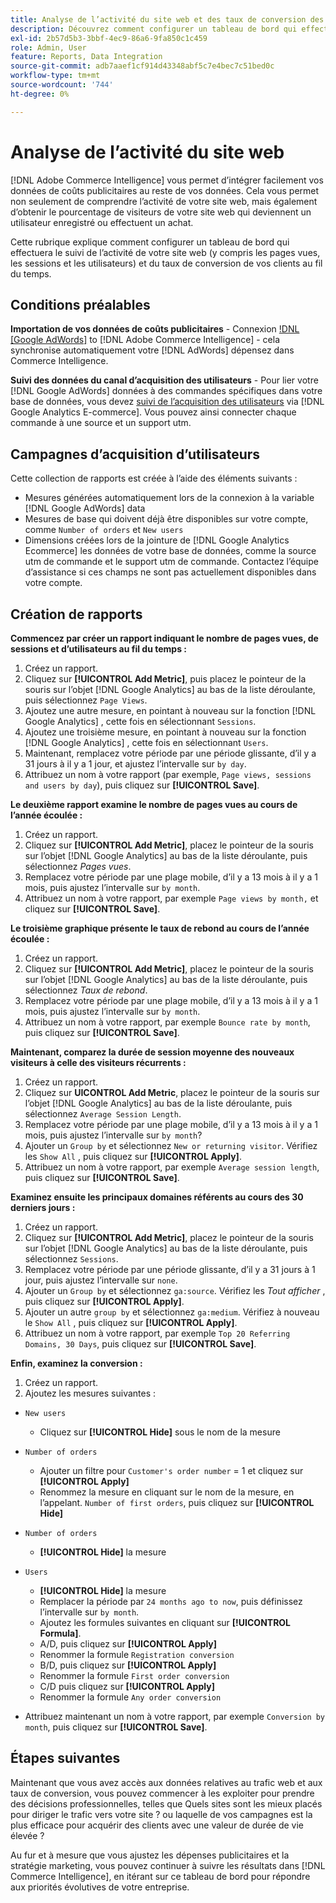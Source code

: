 ```yaml
---
title: Analyse de l’activité du site web et des taux de conversion des clients
description: Découvrez comment configurer un tableau de bord qui effectuera le suivi de l’activité de votre site web (notamment des pages vues, des sessions et des utilisateurs) et de votre taux de conversion client au fil du temps.
exl-id: 2b57d5b3-3bbf-4ec9-86a6-9fa850c1c459
role: Admin, User
feature: Reports, Data Integration
source-git-commit: adb7aaef1cf914d43348abf5c7e4bec7c51bed0c
workflow-type: tm+mt
source-wordcount: '744'
ht-degree: 0%

---
```


# Analyse de l’activité du site web

[!DNL Adobe Commerce Intelligence] vous permet d’intégrer facilement vos données de coûts publicitaires au reste de vos données. Cela vous permet non seulement de comprendre l’activité de votre site web, mais également d’obtenir le pourcentage de visiteurs de votre site web qui deviennent un utilisateur enregistré ou effectuent un achat.

Cette rubrique explique comment configurer un tableau de bord qui effectuera le suivi de l’activité de votre site web (y compris les pages vues, les sessions et les utilisateurs) et du taux de conversion de vos clients au fil du temps.

## Conditions préalables

**Importation de vos données de coûts publicitaires** - Connexion [!DNL [Google AdWords]](../importing-data/integrations/google-adwords.md) to [!DNL Adobe Commerce Intelligence] - cela synchronise automatiquement votre [!DNL AdWords] dépensez dans Commerce Intelligence.

**Suivi des données du canal d’acquisition des utilisateurs** - Pour lier votre [!DNL Google AdWords] données à des commandes spécifiques dans votre base de données, vous devez [suivi de l’acquisition des utilisateurs](../analysis/google-track-user-acq.md) via [!DNL Google Analytics E-commerce]. Vous pouvez ainsi connecter chaque commande à une source et un support utm.

## Campagnes d’acquisition d’utilisateurs

Cette collection de rapports est créée à l’aide des éléments suivants :

* Mesures générées automatiquement lors de la connexion à la variable [!DNL Google AdWords] data
* Mesures de base qui doivent déjà être disponibles sur votre compte, comme `Number of orders` et `New users`
* Dimensions créées lors de la jointure de [!DNL Google Analytics Ecommerce] les données de votre base de données, comme la source utm de commande et le support utm de commande. Contactez l’équipe d’assistance si ces champs ne sont pas actuellement disponibles dans votre compte.

## Création de rapports

**Commencez par créer un rapport indiquant le nombre de pages vues, de sessions et d’utilisateurs au fil du temps :**

1. Créez un rapport.
1. Cliquez sur **[!UICONTROL Add Metric]**, puis placez le pointeur de la souris sur l’objet [!DNL Google Analytics] au bas de la liste déroulante, puis sélectionnez `Page Views`.
1. Ajoutez une autre mesure, en pointant à nouveau sur la fonction [!DNL Google Analytics] , cette fois en sélectionnant `Sessions`.
1. Ajoutez une troisième mesure, en pointant à nouveau sur la fonction [!DNL Google Analytics] , cette fois en sélectionnant `Users`.
1. Maintenant, remplacez votre période par une période glissante, d’il y a 31 jours à il y a 1 jour, et ajustez l’intervalle sur `by day`.
1. Attribuez un nom à votre rapport (par exemple, `Page views, sessions and users by day`), puis cliquez sur **[!UICONTROL Save]**.

**Le deuxième rapport examine le nombre de pages vues au cours de l’année écoulée :**

1. Créez un rapport.
1. Cliquez sur **[!UICONTROL Add Metric]**, placez le pointeur de la souris sur l’objet [!DNL Google Analytics] au bas de la liste déroulante, puis sélectionnez _Pages vues_.
1. Remplacez votre période par une plage mobile, d’il y a 13 mois à il y a 1 mois, puis ajustez l’intervalle sur `by month`.
1. Attribuez un nom à votre rapport, par exemple `Page views by month,` et cliquez sur **[!UICONTROL Save]**.

**Le troisième graphique présente le taux de rebond au cours de l’année écoulée :**

1. Créez un rapport.
1. Cliquez sur **[!UICONTROL Add Metric]**, placez le pointeur de la souris sur l’objet [!DNL Google Analytics] au bas de la liste déroulante, puis sélectionnez _Taux de rebond_.
1. Remplacez votre période par une plage mobile, d’il y a 13 mois à il y a 1 mois, puis ajustez l’intervalle sur `by month`.
1. Attribuez un nom à votre rapport, par exemple `Bounce rate by month`, puis cliquez sur **[!UICONTROL Save]**.

**Maintenant, comparez la durée de session moyenne des nouveaux visiteurs à celle des visiteurs récurrents :**

1. Créez un rapport.
1. Cliquez sur **UICONTROL Add Metric**, placez le pointeur de la souris sur l’objet [!DNL Google Analytics] au bas de la liste déroulante, puis sélectionnez `Average Session Length`.
1. Remplacez votre période par une plage mobile, d’il y a 13 mois à il y a 1 mois, puis ajustez l’intervalle sur `by month`?
1. Ajouter un `Group by` et sélectionnez `New or returning visitor`.  Vérifiez les `Show All` , puis cliquez sur **[!UICONTROL Apply]**.
1. Attribuez un nom à votre rapport, par exemple `Average session length`, puis cliquez sur **[!UICONTROL Save]**.

**Examinez ensuite les principaux domaines référents au cours des 30 derniers jours :**

1. Créez un rapport.
1. Cliquez sur **[!UICONTROL Add Metric]**, placez le pointeur de la souris sur l’objet [!DNL Google Analytics] au bas de la liste déroulante, puis sélectionnez `Sessions`.
1. Remplacez votre période par une période glissante, d’il y a 31 jours à 1 jour, puis ajustez l’intervalle sur `none`.
1. Ajouter un `Group by` et sélectionnez `ga:source`.  Vérifiez les _Tout afficher_ , puis cliquez sur **[!UICONTROL Apply]**.
1. Ajouter un autre `group by` et sélectionnez `ga:medium`. Vérifiez à nouveau le `Show All` , puis cliquez sur **[!UICONTROL Apply]**.
1. Attribuez un nom à votre rapport, par exemple `Top 20 Referring Domains, 30 Days`, puis cliquez sur **[!UICONTROL Save]**.

**Enfin, examinez la conversion :**

1. Créez un rapport.
1. Ajoutez les mesures suivantes :

* `New users`
   * Cliquez sur **[!UICONTROL Hide]** sous le nom de la mesure

* `Number of orders`
   * Ajouter un filtre pour `Customer's order number` = 1 et cliquez sur **[!UICONTROL Apply]**
   * Renommez la mesure en cliquant sur le nom de la mesure, en l’appelant. `Number of first orders`, puis cliquez sur **[!UICONTROL Hide]**

* `Number of orders`
   * **[!UICONTROL Hide]** la mesure

* `Users`
   * **[!UICONTROL Hide]** la mesure
   * Remplacer la période par `24 months ago to now`, puis définissez l’intervalle sur `by month`.
   * Ajoutez les formules suivantes en cliquant sur **[!UICONTROL Formula]**.
   * A/D, puis cliquez sur **[!UICONTROL Apply]**
   * Renommer la formule `Registration conversion`
   * B/D, puis cliquez sur **[!UICONTROL Apply]**
   * Renommer la formule `First order conversion`
   * C/D puis cliquez sur **[!UICONTROL Apply]**
   * Renommer la formule `Any order conversion`

* Attribuez maintenant un nom à votre rapport, par exemple `Conversion by month`, puis cliquez sur **[!UICONTROL Save]**.

## Étapes suivantes

Maintenant que vous avez accès aux données relatives au trafic web et aux taux de conversion, vous pouvez commencer à les exploiter pour prendre des décisions professionnelles, telles que Quels sites sont les mieux placés pour diriger le trafic vers votre site ? ou laquelle de vos campagnes est la plus efficace pour acquérir des clients avec une valeur de durée de vie élevée ?

Au fur et à mesure que vous ajustez les dépenses publicitaires et la stratégie marketing, vous pouvez continuer à suivre les résultats dans [!DNL Commerce Intelligence], en itérant sur ce tableau de bord pour répondre aux priorités évolutives de votre entreprise.
